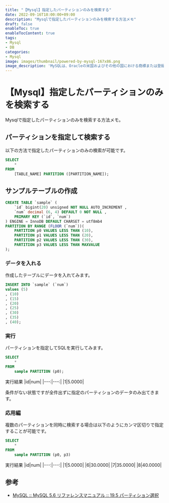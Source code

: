 ```yaml
---
title: "【Mysql】指定したパーティションのみを検索する"
date: 2022-09-16T18:00:00+09:00
description: "Mysqlで指定したパーティションのみを検索する方法メモ"
draft: false
enableToc: true
enableTocContent: true
tags: 
- Mysql
- DB
categories: 
- Mysql
image: images/thumbnail/powered-by-mysql-167x86.png
image_description: 'MySQLは、Oracleの米国およびその他の国における商標または登録商標です。'
---
```


# 【Mysql】指定したパーティションのみを検索する
Mysqlで指定したパーティションのみを検索する方法メモ。

## パーティションを指定して検索する
以下の方法で指定したパーティションのみの検索が可能です。
```sql
SELECT
    * 
FROM
    [TABLE_NAME] PARTITION ([PARTITION_NAME]);
```

## サンプルテーブルの作成
```sql
CREATE TABLE `sample` ( 
    `id` bigint(20) unsigned NOT NULL AUTO_INCREMENT ,
    `num` decimal (6, 4) DEFAULT 0 NOT NULL ,
    PRIMARY KEY (`id`, `num`)
) ENGINE = InnoDB DEFAULT CHARSET = utf8mb4
PARTITION BY RANGE (FLOOR (`num`))( 
    PARTITION p0 VALUES LESS THAN (10),
    PARTITION p1 VALUES LESS THAN (20),
    PARTITION p2 VALUES LESS THAN (30),
    PARTITION p3 VALUES LESS THAN MAXVALUE
);
```

### データを入れる
作成したテーブルにデータを入れてみます。
```sql
INSERT INTO `sample` (`num`) 
values (5)
, (10)
, (15)
, (20)
, (25)
, (30)
, (35)
, (40);
```

### 実行
パーティションを指定してSQLを実行してみます。
```sql
SELECT
    * 
FROM
    sample PARTITION (p0);
```

実行結果
|id|num|
|---:|---:|
|1|5.0000|

条件がない状態ですが全件出ずに指定のパーティションのデータのみ出てきます。

### 応用編
複数のパーティションを同時に検索する場合は以下のようにカンマ区切りで指定することが可能です。
```sql
SELECT
    * 
FROM
    sample PARTITION (p0, p3)
```

実行結果
|id|num|
|---:|---:|
|1|5.0000|
|6|30.0000|
|7|35.0000|
|8|40.0000|

## 参考
* <a href="https://dev.mysql.com/doc/refman/5.6/ja/partitioning-selection.html" target="_blank" rel="nofollow noopener">MySQL :: MySQL 5.6 リファレンスマニュアル :: 19.5 パーティション選択</a>

